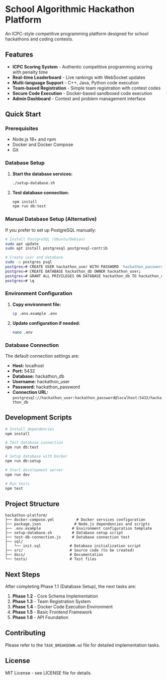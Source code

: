 # School Algorithmic Hackathon Platform

An ICPC-style competitive programming platform designed for school hackathons and coding contests.

## Features

- **ICPC Scoring System** - Authentic competitive programming scoring with penalty time
- **Real-time Leaderboard** - Live rankings with WebSocket updates
- **Multi-language Support** - C++, Java, Python code execution
- **Team-based Registration** - Simple team registration with contest codes
- **Secure Code Execution** - Docker-based sandboxed code execution
- **Admin Dashboard** - Contest and problem management interface

## Quick Start

### Prerequisites

- Node.js 18+ and npm
- Docker and Docker Compose
- Git

### Database Setup

1. **Start the database services:**
   ```bash
   ./setup-database.sh
   ```

2. **Test database connection:**
   ```bash
   npm install
   npm run db:test
   ```

### Manual Database Setup (Alternative)

If you prefer to set up PostgreSQL manually:

```bash
# Install PostgreSQL (Ubuntu/Debian)
sudo apt update
sudo apt install postgresql postgresql-contrib

# Create user and database
sudo -u postgres psql
postgres=# CREATE USER hackathon_user WITH PASSWORD 'hackathon_password';
postgres=# CREATE DATABASE hackathon_db OWNER hackathon_user;
postgres=# GRANT ALL PRIVILEGES ON DATABASE hackathon_db TO hackathon_user;
postgres=# \q
```

### Environment Configuration

1. **Copy environment file:**
   ```bash
   cp .env.example .env
   ```

2. **Update configuration if needed:**
   ```bash
   nano .env
   ```

### Database Connection

The default connection settings are:

- **Host:** localhost
- **Port:** 5432
- **Database:** hackathon_db
- **Username:** hackathon_user
- **Password:** hackathon_password
- **Connection URL:** `postgresql://hackathon_user:hackathon_password@localhost:5432/hackathon_db`

## Development Scripts

```bash
# Install dependencies
npm install

# Test database connection
npm run db:test

# Setup database with Docker
npm run db:setup

# Start development server
npm run dev

# Run tests
npm test
```

## Project Structure

```
hackathon-platform/
├── docker-compose.yml          # Docker services configuration
├── package.json               # Node.js dependencies and scripts
├── .env.example              # Environment configuration template
├── setup-database.sh         # Database setup script
├── test-db-connection.js     # Database connection test
├── sql/
│   └── init.sql             # Database initialization script
├── src/                     # Source code (to be created)
├── docs/                    # Documentation
└── tests/                   # Test files
```

## Next Steps

After completing Phase 1.1 (Database Setup), the next tasks are:

1. **Phase 1.2** - Core Schema Implementation
2. **Phase 1.3** - Team Registration System
3. **Phase 1.4** - Docker Code Execution Environment
4. **Phase 1.5** - Basic Frontend Framework
5. **Phase 1.6** - API Foundation

## Contributing

Please refer to the `TASK_BREAKDOWN.md` file for detailed implementation tasks.

## License

MIT License - see LICENSE file for details.